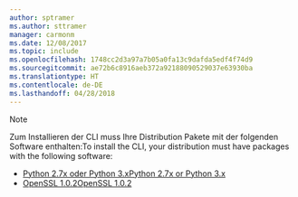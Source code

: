 ```yaml
---
author: sptramer
ms.author: sttramer
manager: carmonm
ms.date: 12/08/2017
ms.topic: include
ms.openlocfilehash: 1748cc2d3a97a7b05a0fa13c9dafda5edf4f74d9
ms.sourcegitcommit: ae72b6c8916aeb372a92188090529037e63930ba
ms.translationtype: HT
ms.contentlocale: de-DE
ms.lasthandoff: 04/28/2018
---
```

> [!NOTE]
> <span data-ttu-id="a9dee-101">Zum Installieren der CLI muss Ihre Distribution Pakete mit der folgenden Software enthalten:</span><span class="sxs-lookup"><span data-stu-id="a9dee-101">To install the CLI, your distribution must have packages with the following software:</span></span>
> * [<span data-ttu-id="a9dee-102">Python 2.7x oder Python 3.x</span><span class="sxs-lookup"><span data-stu-id="a9dee-102">Python 2.7x or Python 3.x</span></span>](https://ww.python.org/downloads/)
> * [<span data-ttu-id="a9dee-103">OpenSSL 1.0.2</span><span class="sxs-lookup"><span data-stu-id="a9dee-103">OpenSSL 1.0.2</span></span>](https://www.openssl.org/source/)
